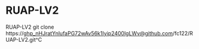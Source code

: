 # RUAP-LV2
RUAP-LV2 
git clone https://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@github.com/fc122/RUAP-LV2.git^C
